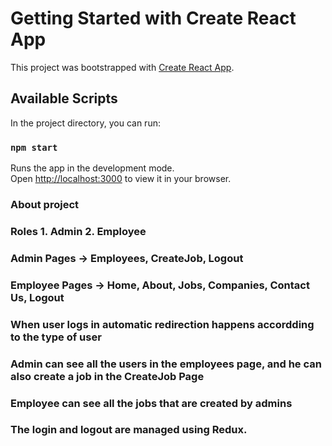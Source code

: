 # Getting Started with Create React App

This project was bootstrapped with [Create React App](https://github.com/facebook/create-react-app).

## Available Scripts

In the project directory, you can run:

### `npm start`

Runs the app in the development mode.\
Open [http://localhost:3000](http://localhost:3000) to view it in your browser.


### About project
### Roles 1. Admin 2. Employee
### Admin Pages -> Employees, CreateJob, Logout
### Employee Pages -> Home, About, Jobs, Companies, Contact Us, Logout

### When user logs in automatic redirection happens accordding to the type of user
### Admin can see all the users in the employees page, and he can also create a job in the CreateJob Page
### Employee can see all the jobs that are created by admins
### The login and logout are managed using Redux.


